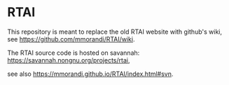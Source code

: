 # RTAI
This repository is meant to replace the old RTAI website with github's wiki, see https://github.com/mmorandi/RTAI/wiki.

The RTAI source code is hosted on savannah: https://savannah.nongnu.org/projects/rtai,

see also https://mmorandi.github.io/RTAI/index.html#svn.
